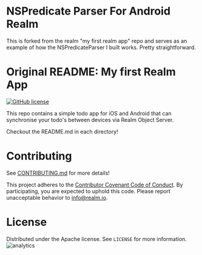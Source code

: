 # NSPredicate Parser For Android Realm
This is forked from the realm "my first realm app" repo and serves as an example of how the NSPredicateParser I built works. Pretty straightforward.

# Original README: My first Realm App

[![GitHub license](https://img.shields.io/badge/license-Apache-blue.svg)](https://raw.githubusercontent.com/realm/my-first-realm-app/LICENSE)

This repo contains a simple todo app for iOS and Android that can synchronise your todo's between devices via Realm Object Server.

Checkout the README.md in each directory!

# Contributing

See [CONTRIBUTING.md](CONTRIBUTING.md) for more details!

This project adheres to the [Contributor Covenant Code of Conduct](https://realm.io/conduct/). By participating, you are expected to uphold this code. Please report unacceptable behavior to [info@realm.io](mailto:info@realm.io).

# License

Distributed under the Apache license. See ``LICENSE`` for more information.
![analytics](https://ga-beacon.appspot.com/UA-50247013-2/my-first-realm-app/README?pixel)
